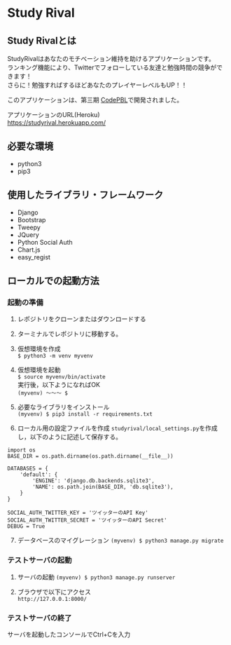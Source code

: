 # Study Rival

## Study Rivalとは
StudyRivalはあなたのモチベーション維持を助けるアプリケーションです。  
ランキング機能により、Twitterでフォローしている友達と勉強時間の競争ができます！  
さらに！勉強すればするほどあなたのプレイヤーレベルもUP！！

このアプリケーションは、第三期 [CodePBL](http://codepbl.com/)で開発されました。

アプリケーションのURL(Heroku)  
https://studyrival.herokuapp.com/

## 必要な環境
- python3
- pip3

## 使用したライブラリ・フレームワーク
- Django
- Bootstrap
- Tweepy
- JQuery
- Python Social Auth
- Chart.js
- easy_regist

## ローカルでの起動方法
### 起動の準備
1. レポジトリをクローンまたはダウンロードする

2. ターミナルでレポジトリに移動する。

3. 仮想環境を作成  
``
$ python3 -m venv myvenv
``
4. 仮想環境を起動  
``
$ source myvenv/bin/activate
``  
実行後，以下ようになればOK  
``
(myvenv) 〜〜〜 $
``

5. 必要なライブラリをインストール  
``
(myvenv) $ pip3 install -r requirements.txt
``

6. ローカル用の設定ファイルを作成
`studyrival/local_settings.py`を作成し，以下のように記述して保存する。  

```
import os
BASE_DIR = os.path.dirname(os.path.dirname(__file__))

DATABASES = {
    'default': {
        'ENGINE': 'django.db.backends.sqlite3',
        'NAME': os.path.join(BASE_DIR, 'db.sqlite3'),
    }
}

SOCIAL_AUTH_TWITTER_KEY = 'ツイッターのAPI Key'
SOCIAL_AUTH_TWITTER_SECRET = 'ツイッターのAPI Secret'
DEBUG = True
```

7. データベースのマイグレーション
``
(myvenv) $ python3 manage.py migrate
``

### テストサーバの起動
1. サーバの起動
``
(myvenv) $ python3 manage.py runserver
``

2. ブラウザで以下にアクセス  
``
http://127.0.0.1:8000/
``

### テストサーバの終了
サーバを起動したコンソールでCtrl+Cを入力
